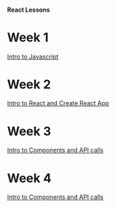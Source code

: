 #### React Lessons

# Week 1

[Intro to Javascript](https://github.com/cosmycx/js-basics-training)

# Week 2

[Intro to React and Create React App](https://github.com/leetoufong/react-boilerplate/tree/intro-to-react-and-create-react-app)

# Week 3

[Intro to Components and API calls](https://github.com/leetoufong/react-boilerplate/tree/components-api-calls)

# Week 4

[Intro to Components and API calls](https://github.com/leetoufong/react-boilerplate/tree/pages-and-routing)
